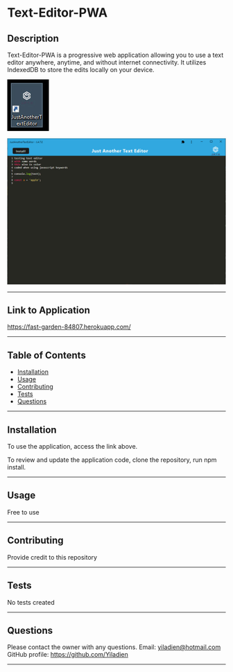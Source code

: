 # Text-Editor-PWA

## Description

Text-Editor-PWA is a progressive web application allowing you to use a text editor anywhere, anytime, and without internet connectivity. It utilizes IndexedDB to store the edits locally on your device.

![Desktop shortcut of the Text-Editor-PWA](./assets/images/text-editor-pwa_desktopShortcut.jpg)

![View of the progressive web application Text-Editor-PWA ](./assets/images/text-editor-pwa_fullView.jpg)

---

## Link to Application

https://fast-garden-84807.herokuapp.com/

---

## Table of Contents

- [Installation](#installation)
- [Usage](#usage)
- [Contributing](#contributing)
- [Tests](#tests)
- [Questions](#questions)

---

## Installation

To use the application, access the link above.

To review and update the application code, clone the repository, run npm install.

---

## Usage

Free to use

---

## Contributing

Provide credit to this repository

---

## Tests

No tests created

---

## Questions

Please contact the owner with any questions.
Email: yiladien@hotmail.com
GitHub profile: https://github.com/Yiladien

---
